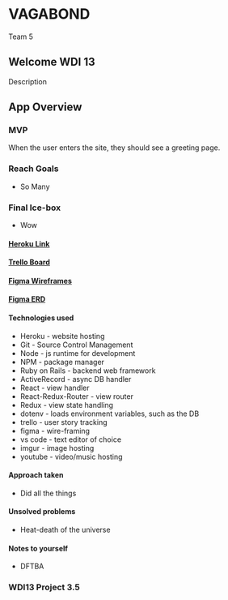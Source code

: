 # VAGABOND

Team 5

## Welcome WDI 13

Description

## App Overview

### MVP

When the user enters the site, they should see a greeting page.

### Reach Goals

* So Many

### Final Ice-box

* Wow

#### [Heroku Link](https://team-project.herokuapp.com/)

#### [Trello Board](https://trello.com/b/khV7RNu0)

#### [Figma Wireframes](https://www.figma.com/file/EKVjDeNgOgwPaCBCyHciCmSm/Team-5---Vagabond-framework)

#### [Figma ERD](https://google.com)

#### Technologies used

* Heroku - website hosting
* Git - Source Control Management
* Node - js runtime for development
* NPM - package manager
* Ruby on Rails - backend web framework
* ActiveRecord - async DB handler
* React - view handler
* React-Redux-Router - view router
* Redux - view state handling
* dotenv - loads environment variables, such as the DB
* trello - user story tracking
* figma - wire-framing
* vs code - text editor of choice
* imgur - image hosting
* youtube - video/music hosting

#### Approach taken

* Did all the things

#### Unsolved problems

* Heat-death of the universe

#### Notes to yourself

* DFTBA

### WDI13 Project 3.5